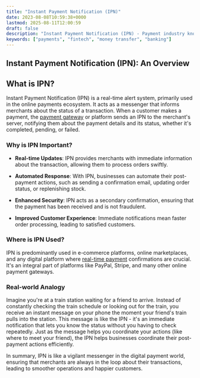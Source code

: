 ```yaml
---
title: "Instant Payment Notification (IPN)"
date: 2023-08-08T10:59:38+0000
lastmod: 2025-08-11T12:00:59
draft: false
description: "Instant Payment Notification (IPN) - Payment industry knowledge and insights"
keywords: ["payments", "fintech", "money transfer", "banking"]
---
```


## **Instant Payment Notification (IPN): An Overview**

## What is IPN?

Instant Payment Notification (IPN) is a real-time alert system, primarily used in the online payments ecosystem. It acts as a messenger that informs merchants about the status of a transaction. When a customer makes a payment, the [payment gateway](https://faisalkhanllc.xyz/resources/payments-wiki/p/payment-gateway/) or platform sends an IPN to the merchant's server, notifying them about the payment details and its status, whether it's completed, pending, or failed.

### Why is IPN Important?

- **Real-time Updates**: IPN provides merchants with immediate information about the transaction, allowing them to process orders swiftly.

- **Automated Response**: With IPN, businesses can automate their post-payment actions, such as sending a confirmation email, updating order status, or replenishing stock.

- **Enhanced Security**: IPN acts as a secondary confirmation, ensuring that the payment has been received and is not fraudulent.

- **Improved Customer Experience**: Immediate notifications mean faster order processing, leading to satisfied customers.

### Where is IPN Used?

IPN is predominantly used in e-commerce platforms, online marketplaces, and any digital platform where [real-time payment](https://faisalkhanllc.xyz/resources/payments-wiki/r/real-time-payment-systems/) confirmations are crucial. It's an integral part of platforms like PayPal, Stripe, and many other online payment gateways.

### Real-world Analogy

Imagine you're at a train station waiting for a friend to arrive. Instead of constantly checking the train schedule or looking out for the train, you receive an instant message on your phone the moment your friend's train pulls into the station. This message is like the IPN - it's an immediate notification that lets you know the status without you having to check repeatedly. Just as the message helps you coordinate your actions (like where to meet your friend), the IPN helps businesses coordinate their post-payment actions efficiently.

In summary, IPN is like a vigilant messenger in the digital payment world, ensuring that merchants are always in the loop about their transactions, leading to smoother operations and happier customers.